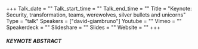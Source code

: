 +++
Talk_date = ""
Talk_start_time = ""
Talk_end_time = ""
Title = "Keynote: Security, transformation, teams, werewolves, silver bullets and unicorns"
Type = "talk"
Speakers = ["david-giambruno"]
Youtube = ""
Vimeo = ""
Speakerdeck = ""
Slideshare = ""
Slides = ""
Website = ""
+++

##### KEYNOTE ABSTRACT